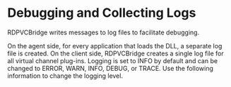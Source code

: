 # Debugging and Collecting Logs

RDPVCBridge writes messages to log files to facilitate debugging.

On the agent side, for every application that loads the DLL, a separate log file is created. On the client side, RDPVCBridge creates a single log file for all virtual channel plug-ins. Logging is set to INFO by default and can be changed to ERROR, WARN, INFO, DEBUG, or TRACE. Use the following information to change the logging level.
